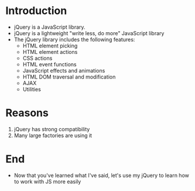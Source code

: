 # Introduction
  * jQuery is a JavaScript library.
  * jQuery is a lightweight "write less, do more" JavaScript library
  * The jQuery library includes the following features:
    * HTML element picking
    * HTML element actions
    * CSS actions
    * HTML event functions
    * JavaScript effects and animations
    * HTML DOM traversal and modification
    * AJAX
    * Utilities
    
# Reasons
  1. jQuery has strong compatibility
  2. Many large factories are using it
# End
  * Now that you've learned what I've said, let's use my jQuery to learn how to work with JS more easily
